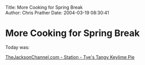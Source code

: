 Title: More Cooking for Spring Break  
Author: Chris Prather
Date: 2004-03-19 08:30:41

# More Cooking for Spring Break
Today was: 

<a title="TheJacksonChannel.com - Station - Tye's Tangy Keylime Pie" href="http://www.thejacksonchannel.com/station/2679632/detail.html">TheJacksonChannel.com - Station - Tye's Tangy Keylime Pie</a>


